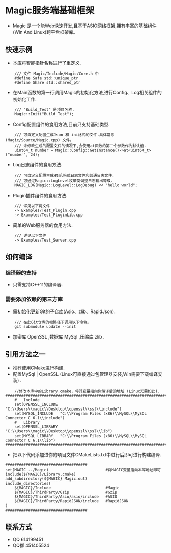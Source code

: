 <!--
 * @file: 
 * @Author: INotFound
 * @Date: 2020-03-16 00:33:44
 * @LastEditTime: 2020-04-11 16:50:55
 -->
# Magic服务端基础框架
* Magic 是一个能Web快速开发,且基于ASIO网络框架,拥有丰富的基础组件(Win And Linux)跨平台框架库。
## 快速示例
* 本库将智能指针名称进行了重定义.
```
    /// 文件 Magic/Include/Magic/Core.h 中
    #define Safe std::unique_ptr
    #define Share std::shared_ptr
```
* 在Main函数的第一行调用Magic的初始化方法,进行Config、Log相关组件的初始化工作.
```
    /// "Build_Test" 是项目名称.
    Magic::Init("Build_Test");
```
* Config配置组件的食用方法,目前只支持基础类型.
```
    /// 可自定义配置生成Json 和 ini格式的文件.具体常考 (Magic/Source/Magic.cpp) 文件。
    /// 未修改生成的配置文件的情况下,会使用at函数的第二个参数作为默认值.
    uint64_t number = Magic::Config::GetInstance()->at<uint64_t>("number", 24);
```
* Log日志组件的食用方法.
```
    /// 可自定义配置生成Html格式日志文件和普通日志文件.
    /// 可通过Magic::LogLevel枚举类调整日志输出等级.
    MAGIC_LOG(Magic::LogLevel::LogDebug) << "hello world";
```
* Plugin插件组件的食用方法.
```
    /// 详见以下两文件 
    -> Examples/Test_Plugin.cpp
    -> Examples/Test_PluginLib.cpp
```
* 简单的Web服务器的食用方法.
```
    /// 详见以下文件 
    -> Examples/Test_Server.cpp
```
## 如何编译
### 编译器的支持
* 只需支持C++11的编译器.
### 需要添加依赖的第三方库
* 需初始化更新Git的子仓库(Asio、zlib、RapidJson).
```
    /// 在此Git仓库的根路径下调用以下命令。
    git submodule update --init
```
* 加密库 OpenSSL ,数据库 MySql ,压缩库 zlib .
## 引用方法之一
* 推荐使用CMake进行构建.
* 配置MySql | OpenSSL (Linux可直接通过包管理器安装,Win需要下载编译安装) .
```
    //修改本库中的Library.cmake，将其变量指向你编译后的地址 (Linux无需如此).
########################################################################################
    #   Include
    set(OPENSSL_INCLUDE "C:\\Users\\magic\\Desktop\\openssl\\ssl\\include")
    set(MYSQL_INCLUDE   "C:\\Program Files (x86)\\MySQL\\MySQL Connector C 6.1\\include")
    #   Library
    set(OPENSSL_LIBRARY "C:\\Users\\magic\\Desktop\\openssl\\ssl\\lib")
    set(MYSQL_LIBRARY   "C:\\Program Files (x86)\\MySQL\\MySQL Connector C 6.1\\lib")
########################################################################################
```
* 把以下代码添加进你的项目文件CMakeLists.txt中进行后即可进行构建编译.
```
####################################
set(MAGIC ../Magic)                         #将MAGIC变量指向本库地址即可
include(${MAGIC}/Library.cmake)
add_subdirectory(${MAGIC} Magic.out)
include_directories(
	${MAGIC}/Include						#Magic
	${MAGIC}/ThirdParty/Gzip				#Gzip
	${MAGIC}/ThirdParty/Asio/asio/include	#ASIO
	${MAGIC}/ThirdParty/RapidJSON/include	#RapidJSON
)
####################################
```

## 联系方式
* QQ 614199451  
* QQ群 451405524
